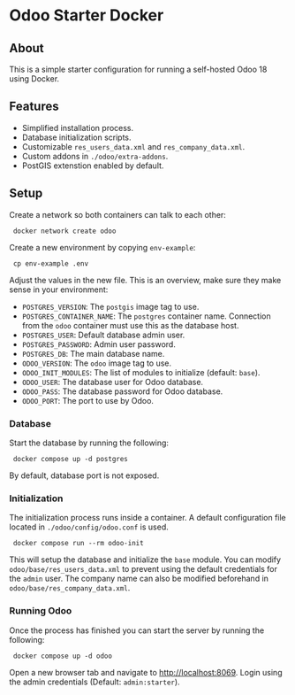 # Odoo Starter Docker #

## About ##

This is a simple starter configuration for running a self-hosted Odoo 18 using Docker.

## Features ##

 - Simplified installation process.
 - Database initialization scripts.
 - Customizable `res_users_data.xml` and `res_company_data.xml`.
 - Custom addons in `./odoo/extra-addons`.
 - PostGIS extenstion enabled by default.

## Setup ##

Create a network so both containers can talk to each other:

```
 docker network create odoo
```

Create a new environment by copying `env-example`:

```
 cp env-example .env
```

Adjust the values in the new file. This is an overview, make sure they make sense in your environment:

 - `POSTGRES_VERSION`: The `postgis` image tag to use.
 - `POSTGRES_CONTAINER_NAME`: The `postgres` container name. Connection from the `odoo` container must use this as the database host.
 - `POSTGRES_USER`: Default database admin user.
 - `POSTGRES_PASSWORD`: Admin user password.
 - `POSTGRES_DB`: The main database name.
 - `ODOO_VERSION`: The `odoo` image tag to use.
 - `ODOO_INIT_MODULES`: The list of modules to initialize (default: `base`).
 - `ODOO_USER`: The database user for Odoo database.
 - `ODOO_PASS`: The database password for Odoo database.
 - `ODOO_PORT`: The port to use by Odoo.

### Database ###

Start the database by running the following:

```
 docker compose up -d postgres
```

By default, database port is not exposed.

### Initialization ###

The initialization process runs inside a container. A default configuration file located in `./odoo/config/odoo.conf` is used.

```
 docker compose run --rm odoo-init
```

This will setup the database and initialize the `base` module. You can modify `odoo/base/res_users_data.xml` to prevent using the default credentials for the `admin` user. The company name can also be modified beforehand in `odoo/base/res_company_data.xml`.

### Running Odoo ###

Once the process has finished you can start the server by running the following:

```
 docker compose up -d odoo
```

Open a new browser tab and navigate to [http://localhost:8069](http://localhost:8069). Login using the admin credentials (Default: `admin:starter`).
